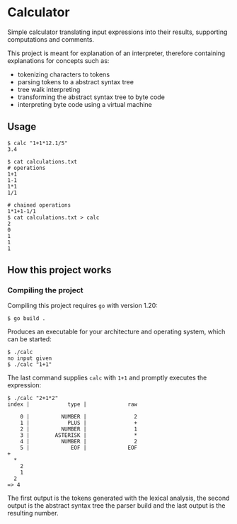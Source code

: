 # Calculator

Simple calculator translating input expressions into their results, supporting
computations and comments.

This project is meant for explanation of an interpreter, therefore containing
explanations for concepts such as:

- tokenizing characters to tokens
- parsing tokens to a abstract syntax tree
- tree walk interpreting
- transforming the abstract syntax tree to byte code
- interpreting byte code using a virtual machine

## Usage

```
$ calc "1+1*12.1/5"
3.4
```

```
$ cat calculations.txt
# operations
1+1
1-1
1*1
1/1

# chained operations
1*1+1-1/1
$ cat calculations.txt > calc
2
0
1
1
1
```

## How this project works

### Compiling the project

Compiling this project requires `go` with version 1.20:

```
$ go build .
```

Produces an executable for your architecture and operating system, which can be started:

```
$ ./calc
no input given
$ ./calc "1+1"
```

The last command supplies `calc` with `1+1` and promptly executes the expression:

```
$ ./calc "2+1*2"
index |            type |             raw

    0 |          NUMBER |               2
    1 |            PLUS |               +
    2 |          NUMBER |               1
    3 |        ASTERISK |               *
    4 |          NUMBER |               2
    5 |             EOF |             EOF
+
  *
    2
    1
  2
=> 4
```

The first output is the tokens generated with the lexical analysis, the second
output is the abstract syntax tree the parser build and the last output is the
resulting number.

